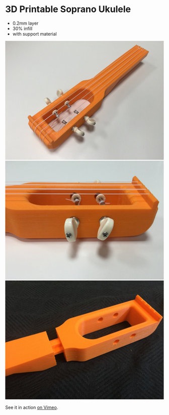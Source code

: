 # 3D Printable Soprano Ukulele

- 0.2mm layer 
- 30% infill
- with support material 

![screen1](https://raw.githubusercontent.com/penk/TravelStickUke/master/images/uke-1.jpg)
![screen2](https://raw.githubusercontent.com/penk/TravelStickUke/master/images/uke-2.jpg)
![screen3](https://raw.githubusercontent.com/penk/TravelStickUke/master/images/uke-3.jpg)

See it in action [on Vimeo](https://vimeo.com/167282985). 
